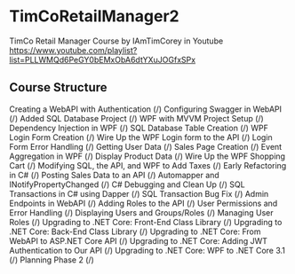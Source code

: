 # TimCoRetailManager2
TimCo Retail Manager Course by IAmTimCorey in Youtube https://www.youtube.com/playlist?list=PLLWMQd6PeGY0bEMxObA6dtYXuJOGfxSPx

## Course Structure
Creating a WebAPI with Authentication 	(/)
Configuring Swagger in WebAPI 			(/)
Added SQL Database Project				(/)
WPF with MVVM Project Setup				(/)
Dependency Injection in WPF				(/)
SQL Database Table Creation				(/)
WPF Login Form Creation					(/)
Wire Up the WPF Login form to the API	(/)
Login Form Error Handling				(/)
Getting User Data 						(/)
Sales Page Creation						(/)
Event Aggregation in WPF				(/)
Display Product Data 					(/)
Wire Up the WPF Shopping Cart			(/)
Modifying SQL, the API, and WPF to Add Taxes	(/)
Early Refactoring in C#					(/)
Posting Sales Data to an API			(/)
Automapper and INotifyPropertyChanged	(/)
C# Debugging and Clean Up				(/)
SQL Transactions in C# using Dapper		(/)
SQL Transaction Bug Fix					(/)
Admin Endpoints in WebAPI				(/)
Adding Roles to the API					(/)
User Permissions and Error Handling		(/)
Displaying Users and Groups/Roles		(/)
Managing User Roles						(/)
Upgrading to .NET Core: Front-End Class Library	(/)
Upgrading to .NET Core: Back-End Class Library	(/)
Upgrading to .NET Core: From WebAPI to ASP.NET Core API (/)
Upgrading to .NET Core: Adding JWT Authentication to Our API (/)
Upgrading to .NET Core: WPF to .NET Core 3.1	(/)
Planning Phase 2						(/)
